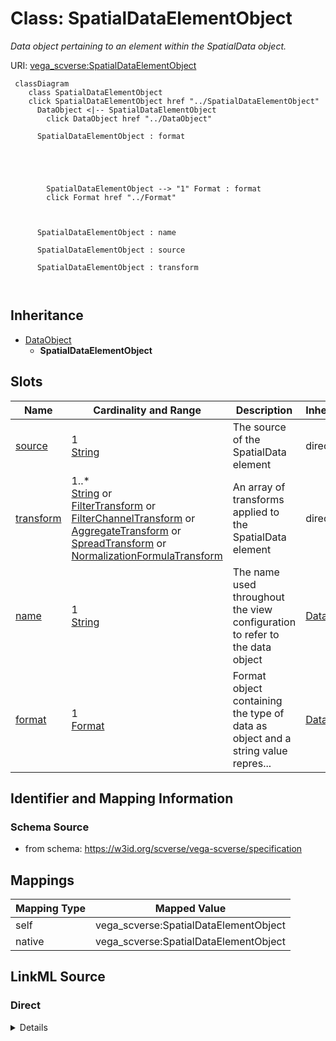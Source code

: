 

# Class: SpatialDataElementObject 


_Data object pertaining to an element within the SpatialData object._





URI: [vega_scverse:SpatialDataElementObject](https://w3id.org/scverse/vega-scverse/SpatialDataElementObject)






```mermaid
 classDiagram
    class SpatialDataElementObject
    click SpatialDataElementObject href "../SpatialDataElementObject"
      DataObject <|-- SpatialDataElementObject
        click DataObject href "../DataObject"
      
      SpatialDataElementObject : format
        
          
    
        
        
        SpatialDataElementObject --> "1" Format : format
        click Format href "../Format"
    

        
      SpatialDataElementObject : name
        
      SpatialDataElementObject : source
        
      SpatialDataElementObject : transform
        
      
```





## Inheritance
* [DataObject](DataObject.md)
    * **SpatialDataElementObject**



## Slots

| Name | Cardinality and Range | Description | Inheritance |
| ---  | --- | --- | --- |
| [source](source.md) | 1 <br/> [String](String.md) | The source of the SpatialData element | direct |
| [transform](transform.md) | 1..* <br/> [String](String.md)&nbsp;or&nbsp;<br />[FilterTransform](FilterTransform.md)&nbsp;or&nbsp;<br />[FilterChannelTransform](FilterChannelTransform.md)&nbsp;or&nbsp;<br />[AggregateTransform](AggregateTransform.md)&nbsp;or&nbsp;<br />[SpreadTransform](SpreadTransform.md)&nbsp;or&nbsp;<br />[NormalizationFormulaTransform](NormalizationFormulaTransform.md) | An array of transforms applied to the SpatialData element | direct |
| [name](name.md) | 1 <br/> [String](String.md) | The name used throughout the view configuration to refer to the data object | [DataObject](DataObject.md) |
| [format](format.md) | 1 <br/> [Format](Format.md) | Format object containing the type of data as object and a string value repres... | [DataObject](DataObject.md) |









## Identifier and Mapping Information







### Schema Source


* from schema: https://w3id.org/scverse/vega-scverse/specification




## Mappings

| Mapping Type | Mapped Value |
| ---  | ---  |
| self | vega_scverse:SpatialDataElementObject |
| native | vega_scverse:SpatialDataElementObject |







## LinkML Source

<!-- TODO: investigate https://stackoverflow.com/questions/37606292/how-to-create-tabbed-code-blocks-in-mkdocs-or-sphinx -->

### Direct

<details>
```yaml
name: SpatialDataElementObject
description: Data object pertaining to an element within the SpatialData object.
from_schema: https://w3id.org/scverse/vega-scverse/specification
is_a: DataObject
attributes:
  source:
    name: source
    description: "The source of the SpatialData element. Must be the name / identifier\
      \ of a SpatialData Object in the \nview configuration."
    from_schema: https://w3id.org/scverse/vega-scverse/data
    domain_of:
    - TableObject
    - SpatialDataElementObject
    required: true
    pattern: ^(.*_)?[0-9a-fA-F]{8}-[0-9a-fA-F]{4}-[0-9a-fA-F]{4}-[0-9a-fA-F]{4}-[0-9a-fA-F]{12}$
  transform:
    name: transform
    description: 'An array of transforms applied to the SpatialData element. The first
      transform is always `filter_element`,

      which filters the SpatialData source object based on the element name. This
      is followed by `filter_cs`, to

      specify in which coordinate system the element should be visualized. This can
      be followed by other optional

      transforms.'
    from_schema: https://w3id.org/scverse/vega-scverse/data
    domain_of:
    - TableObject
    - SpatialDataElementObject
    required: true
    multivalued: true
    any_of:
    - range: FilterTransform
    - range: FilterChannelTransform
    - range: AggregateTransform
    - range: SpreadTransform
    - range: NormalizationFormulaTransform

```
</details>

### Induced

<details>
```yaml
name: SpatialDataElementObject
description: Data object pertaining to an element within the SpatialData object.
from_schema: https://w3id.org/scverse/vega-scverse/specification
is_a: DataObject
attributes:
  source:
    name: source
    description: "The source of the SpatialData element. Must be the name / identifier\
      \ of a SpatialData Object in the \nview configuration."
    from_schema: https://w3id.org/scverse/vega-scverse/data
    alias: source
    owner: SpatialDataElementObject
    domain_of:
    - TableObject
    - SpatialDataElementObject
    range: string
    required: true
    pattern: ^(.*_)?[0-9a-fA-F]{8}-[0-9a-fA-F]{4}-[0-9a-fA-F]{4}-[0-9a-fA-F]{4}-[0-9a-fA-F]{12}$
  transform:
    name: transform
    description: 'An array of transforms applied to the SpatialData element. The first
      transform is always `filter_element`,

      which filters the SpatialData source object based on the element name. This
      is followed by `filter_cs`, to

      specify in which coordinate system the element should be visualized. This can
      be followed by other optional

      transforms.'
    from_schema: https://w3id.org/scverse/vega-scverse/data
    alias: transform
    owner: SpatialDataElementObject
    domain_of:
    - TableObject
    - SpatialDataElementObject
    range: string
    required: true
    multivalued: true
    any_of:
    - range: FilterTransform
    - range: FilterChannelTransform
    - range: AggregateTransform
    - range: SpreadTransform
    - range: NormalizationFormulaTransform
  name:
    name: name
    description: "The name used throughout the view configuration to refer to the\
      \ data object. It is an arbitrary string \nfollowed by an underscore and pseudo\
      \ UUID."
    from_schema: https://w3id.org/scverse/vega-scverse/data
    rank: 1000
    alias: name
    owner: SpatialDataElementObject
    domain_of:
    - DataObject
    - Scale
    range: string
    required: true
    pattern: ^(.*_)?[0-9a-fA-F]{8}-[0-9a-fA-F]{4}-[0-9a-fA-F]{4}-[0-9a-fA-F]{4}-[0-9a-fA-F]{12}$
  format:
    name: format
    description: Format object containing the type of data as object and a string
      value representing the version.
    from_schema: https://w3id.org/scverse/vega-scverse/data
    rank: 1000
    alias: format
    owner: SpatialDataElementObject
    domain_of:
    - DataObject
    range: Format
    required: true

```
</details>